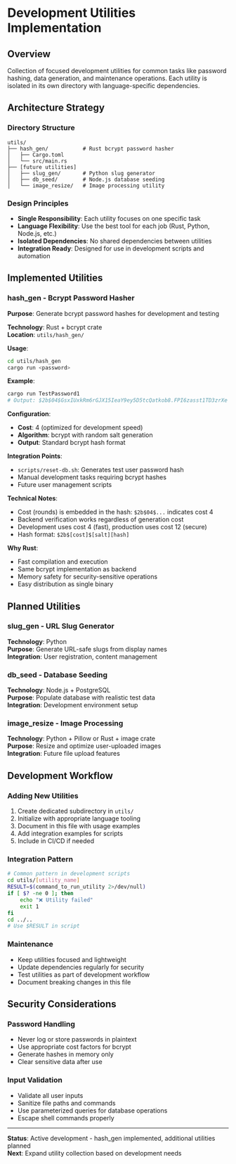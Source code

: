 # Development Utilities Implementation

## Overview
Collection of focused development utilities for common tasks like password hashing, data generation, and maintenance operations. Each utility is isolated in its own directory with language-specific dependencies.

## Architecture Strategy

### Directory Structure
```
utils/
├── hash_gen/           # Rust bcrypt password hasher
│   ├── Cargo.toml
│   └── src/main.rs
├── [future utilities]
│   ├── slug_gen/       # Python slug generator
│   ├── db_seed/        # Node.js database seeding
│   └── image_resize/   # Image processing utility
```

### Design Principles
- **Single Responsibility**: Each utility focuses on one specific task
- **Language Flexibility**: Use the best tool for each job (Rust, Python, Node.js, etc.)
- **Isolated Dependencies**: No shared dependencies between utilities
- **Integration Ready**: Designed for use in development scripts and automation

## Implemented Utilities

### hash_gen - Bcrypt Password Hasher

**Purpose**: Generate bcrypt password hashes for development and testing

**Technology**: Rust + bcrypt crate  
**Location**: `utils/hash_gen/`

**Usage**:
```bash
cd utils/hash_gen
cargo run <password>
```

**Example**:
```bash
cargo run TestPassword1
# Output: $2b$04$GsxIUxkRm6rGJX15IeaY9ey5D5tcQatkob8.FPI6zasst1TD3zrXe
```

**Configuration**:
- **Cost**: 4 (optimized for development speed)
- **Algorithm**: bcrypt with random salt generation
- **Output**: Standard bcrypt hash format

**Integration Points**:
- `scripts/reset-db.sh`: Generates test user password hash
- Manual development tasks requiring bcrypt hashes
- Future user management scripts

**Technical Notes**:
- Cost (rounds) is embedded in the hash: `$2b$04$...` indicates cost 4
- Backend verification works regardless of generation cost
- Development uses cost 4 (fast), production uses cost 12 (secure)
- Hash format: `$2b$[cost]$[salt][hash]`

**Why Rust**: 
- Fast compilation and execution
- Same bcrypt implementation as backend
- Memory safety for security-sensitive operations
- Easy distribution as single binary

## Planned Utilities

### slug_gen - URL Slug Generator
**Technology**: Python  
**Purpose**: Generate URL-safe slugs from display names  
**Integration**: User registration, content management

### db_seed - Database Seeding
**Technology**: Node.js + PostgreSQL  
**Purpose**: Populate database with realistic test data  
**Integration**: Development environment setup

### image_resize - Image Processing
**Technology**: Python + Pillow or Rust + image crate  
**Purpose**: Resize and optimize user-uploaded images  
**Integration**: Future file upload features

## Development Workflow

### Adding New Utilities
1. Create dedicated subdirectory in `utils/`
2. Initialize with appropriate language tooling
3. Document in this file with usage examples
4. Add integration examples for scripts
5. Include in CI/CD if needed

### Integration Pattern
```bash
# Common pattern in development scripts
cd utils/[utility_name]
RESULT=$(command_to_run_utility 2>/dev/null)
if [ $? -ne 0 ]; then
    echo "❌ Utility failed"
    exit 1
fi
cd ../..
# Use $RESULT in script
```

### Maintenance
- Keep utilities focused and lightweight
- Update dependencies regularly for security
- Test utilities as part of development workflow
- Document breaking changes in this file

## Security Considerations

### Password Handling
- Never log or store passwords in plaintext
- Use appropriate cost factors for bcrypt
- Generate hashes in memory only
- Clear sensitive data after use

### Input Validation
- Validate all user inputs
- Sanitize file paths and commands
- Use parameterized queries for database operations
- Escape shell commands properly

---

**Status**: Active development - hash_gen implemented, additional utilities planned  
**Next**: Expand utility collection based on development needs